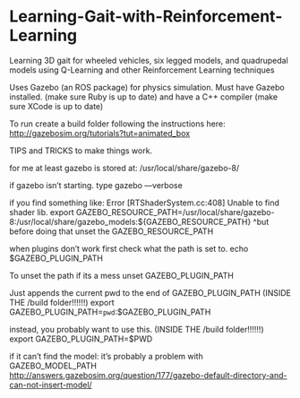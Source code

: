 # Learning-Gait-with-Reinforcement-Learning
Learning 3D gait for wheeled vehicles, six legged models, and quadrupedal models using Q-Learning and other Reinforcement Learning techniques


Uses Gazebo (an ROS package) for physics simulation.
Must have Gazebo installed. (make sure Ruby is up to date) and have a C++ compiler (make sure XCode is up to date)

To run create a build folder following the instructions here: http://gazebosim.org/tutorials?tut=animated_box


TIPS and TRICKS to make things work.


for me at least gazebo is stored at:
/usr/local/share/gazebo-8/

if gazebo isn’t starting.
type gazebo —verbose

if you find something like: Error [RTShaderSystem.cc:408] Unable to find shader lib.
export GAZEBO_RESOURCE_PATH=/usr/local/share/gazebo-8:/usr/local/share/gazebo_models:${GAZEBO_RESOURCE_PATH}
^but before doing that unset the GAZEBO_RESOURCE_PATH



when plugins don’t work first check what the path is set to.
echo $GAZEBO_PLUGIN_PATH

To unset the path if its a mess
unset GAZEBO_PLUGIN_PATH

Just appends the current pwd to the end of GAZEBO_PLUGIN_PATH (INSIDE THE /build folder!!!!!!)
export GAZEBO_PLUGIN_PATH=`pwd`:$GAZEBO_PLUGIN_PATH

instead, you probably want to use this. (INSIDE THE /build folder!!!!!!)
export GAZEBO_PLUGIN_PATH=$PWD


if it can’t find the model:
it’s probably a problem with
GAZEBO_MODEL_PATH
http://answers.gazebosim.org/question/177/gazebo-default-directory-and-can-not-insert-model/
